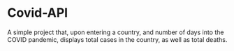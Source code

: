 # Covid-API
A simple project that, upon entering a country, and number of days into the COVID pandemic, displays total cases in the country, as well as total deaths. 
